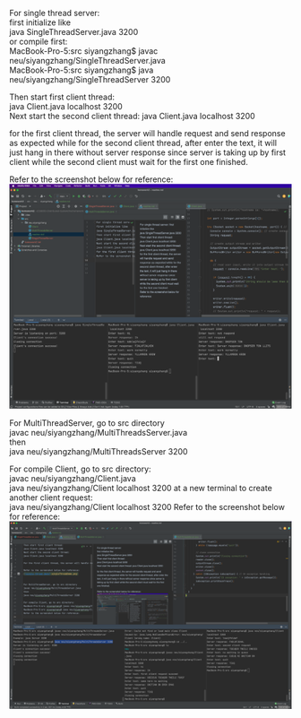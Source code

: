 For single thread server:   
first initialize like      
java SingleThreadServer.java 3200    
or compile first:   
MacBook-Pro-5:src siyangzhang$ javac neu/siyangzhang/SingleThreadServer.java    
MacBook-Pro-5:src siyangzhang$ java neu/siyangzhang/SingleThreadServer 3200
 
Then start first client thread:    
java Client.java localhost 3200   
Next start the second client thread:
java Client.java localhost 3200  


    
for the first client thread, the server will handle request and send response as expected while for the second client thread, after enter the text, it will just hang in there without server response since server is taking up by first client while the second client must wait for the first one finished.    

Refer to the screenshot below for reference:   
![single-thread-demo](singleThreadDemo.png)


For MultiThreadServer, go to src directory   
javac neu/siyangzhang/MultiThreadsServer.java   
then    
java neu/siyangzhang/MultiThreadsServer 3200

For compile Client, go to src directory:    
javac neu/siyangzhang/Client.java    
java neu/siyangzhang/Client localhost 3200
at a new terminal to create another client request:    
java neu/siyangzhang/Client localhost 3200
Refer to the screenshot below for reference:
![multi-thread-demo](multiThreadsDemo.png)


